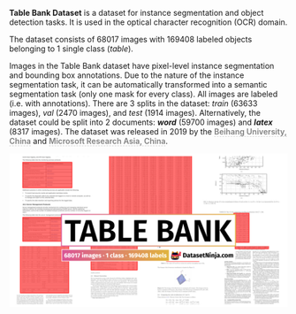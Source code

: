 **Table Bank Dataset** is a dataset for instance segmentation and object detection tasks. It is used in the optical character recognition (OCR) domain. 

The dataset consists of 68017 images with 169408 labeled objects belonging to 1 single class (*table*).

Images in the Table Bank dataset have pixel-level instance segmentation and bounding box annotations. Due to the nature of the instance segmentation task, it can be automatically transformed into a semantic segmentation task (only one mask for every class). All images are labeled (i.e. with annotations). There are 3 splits in the dataset: *train* (63633 images), *val* (2470 images), and *test* (1914 images). Alternatively, the dataset could be split into 2 documents: ***word*** (59700 images) and ***latex*** (8317 images). The dataset was released in 2019 by the <span style="font-weight: 600; color: grey; border-bottom: 1px dashed #d3d3d3;">Beihang University, China</span> and <span style="font-weight: 600; color: grey; border-bottom: 1px dashed #d3d3d3;">Microsoft Research Asia, China</span>.

<img src="https://github.com/dataset-ninja/table-bank/raw/main/visualizations/poster.png">
